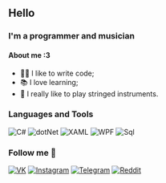 ## Hello
### I'm a programmer and musician
#### About me :3

- 👌🏻 I like to write code;
- 📚 I love learning;
- 🎵 I really like to play stringed instruments.

### Languages and Tools

![C#](https://img.shields.io/badge/-C%23-181818?style=for-the-badge&logo=c%2b%2b&logoColor=09742)
![dotNet](https://img.shields.io/badge/-Framework-181818?style=for-the-badge&logo=dotNet)
![XAML](https://img.shields.io/badge/-XAML-181818?style=for-the-badge&logo=xaml)
![WPF](https://img.shields.io/badge/-WPF-181818?style=for-the-badge&logo=windows)
![Sql](https://img.shields.io/badge/-Sql-181818?style=for-the-badge)

### Follow me 🎸

[![VK](https://img.shields.io/badge/-VK-181818?style=for-the-badge&logo=VK)](https://vk.com/dimainnature)
[![Instagram](https://img.shields.io/badge/-Instagram-181818?style=for-the-badge&logo=instagram)](https://www.instagram.com/thelongername/)
[![Telegram](https://img.shields.io/badge/-Telegram-181818?style=for-the-badge&logo=telegram)](https://t.me/dimainnature)
[![Reddit](https://img.shields.io/badge/-Reddit-181818?style=for-the-badge&logo=reddit)](https://www.reddit.com/user/DimaInNature)
